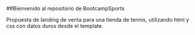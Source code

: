 ##Bienvenido al repositorio de BootcampSports

Propuesta de landing de venta para una tienda de tennis, utilizando html y css con datos duros desde el template.